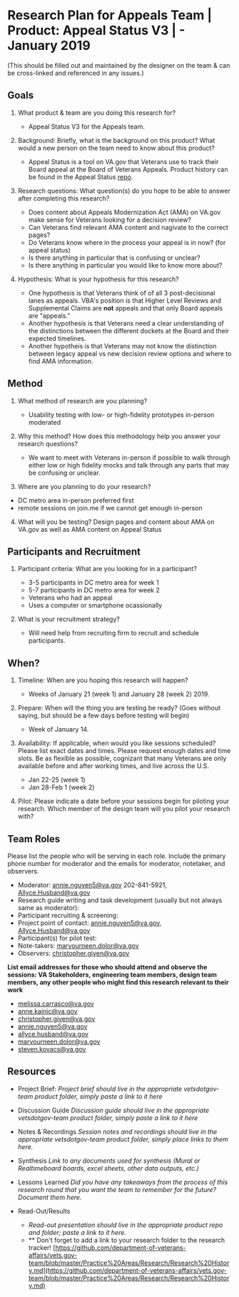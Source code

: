 # Research Plan for Appeals Team | Product: Appeal Status V3 | - January 2019

(This should be filled out and maintained by the designer on the team & can be cross-linked and referenced in any issues.)

## Goals
1. What product & team are you doing this research for? 
    - Appeal Status V3 for the Appeals team.
2. Background: Briefly, what is the background on this product? What would a new person on the team need to know about this product?
    - Appeal Status is a tool on VA.gov that Veterans use to track their Board appeal at the Board of Veterans Appeals. Product history can be found in the Appeal Status [repo](https://github.com/department-of-veterans-affairs/vets.gov-team/tree/master/Products/Global/Appeals%20Status).

3. Research questions: What question(s) do you hope to be able to answer after completing this research?
    - Does content about Appeals Modernization Act (AMA) on VA.gov make sense for Veterans looking for a decision review?
    - Can Veterans find relevant AMA content and nagivate to the correct pages? 
    - Do Veterans know where in the process your appeal is in now? (for appeal status)
    - Is there anything in particular that is confusing or unclear?
    - Is there anything in particular you would like to know more about?

4. Hypothesis: What is your hypothesis for this research?
    - One hypothesis is that Veterans think of of all 3 post-decisional lanes as appeals. VBA's position is that Higher Level Reviews and Supplemental Claims are **not** appeals and that only Board appeals are "appeals."   
    - Another hypothesis is that Veterans need a clear understanding of the distinctions between the different dockets at the Board and their expected timelines.
    - Another hypotheis is that Veterans may not know the distinction between legacy appeal vs new decision review options and where to find AMA information. 

## Method
1.	What method of research are you planning?
    - Usability testing with low- or high-fidelity prototypes in-person moderated

2.	Why this method? How does this methodology help you answer your research questions?
    - We want to meet with Veterans in-person if possible to walk through either low or high fidelity mocks and talk through any parts that may be confusing or unclear.

3.	Where are you planning to do your research?
- DC metro area in-person preferred first
- remote sessions on join.me if we cannot get enough in-person

4.	What will you be testing? Design pages and content about AMA on VA.gov as well as AMA content on Appeal Status

## Participants and Recruitment
1.	Participant criteria: What are you looking for in a participant?
    - 3-5 participants in DC metro area for week 1
    - 5-7 participants in DC metro area for week 2  
    - Veterans who had an appeal
    - Uses a computer or smartphone ocassionally 

2.	What is your recruitment strategy?
    - Will need help from recruiting firm to recruit and schedule participants.

## When?
1.	Timeline: When are you hoping this research will happen?
    - Weeks of January 21 (week 1) and January 28 (week 2) 2019.

2.	Prepare: When will the thing you are testing be ready? (Goes without saying, but should be a few days before testing will begin)
    - Week of January 14.

3.	Availability: If applicable, when would you like sessions scheduled? Please list exact dates and times. Please request enough dates and time slots. Be as flexible as possible, cognizant that many Veterans are only available before and after working times, and live across the U.S.
    - Jan 22-25 (week 1)
    - Jan 28-Feb 1 (week 2) 

4.	Pilot: Please indicate a date before your sessions begin for piloting your research. Which member of the design team will you pilot your research with?

## Team Roles
Please list the people who will be serving in each role. Include the primary phone number for moderator and the emails for moderator, notetaker, and observers.
  - Moderator: annie.nguyen5@va.gov 202-841-5921, Allyce.Husband@va.gov
  - Research guide writing and task development (usually but not always same as moderator):
  - Participant recruiting & screening:
  - Project point of contact: annie.nguyen5@va.gov, Allyce.Husband@va.gov
  - Participant(s) for pilot test:
  - Note-takers: marvourneen.dolor@va.gov
  - Observers: christopher.given@va.gov

**List email addresses for those who should attend and observe the sessions: VA Stakeholders, engineering team members, design team members, any other people who might find this research relevant to their work**
  - melissa.carrasco@va.gov
  - anne.kainic@va.gov
  - christopher.given@va.gov
  - annie.nguyen5@va.gov
  - allyce.husband@va.gov
  - marvourneen.dolor@va.gov
  - steven.kovacs@va.gov

## Resources
- Project Brief:
*Project brief should live in the appropriate vetsdotgov-team product folder, simply paste a link to it here*

- Discussion Guide
*Discussion guide should live in the appropriate vetsdotgov-team product folder, simply paste a link to it here*

- Notes & Recordings
*Session notes and recordings should live in the appropriate vetsdotgov-team product folder, simply place links to them here.*

- Synthesis
*Link to any documents used for synthesis (Mural or Realtimeboard boards, excel sheets, other data outputs, etc.)*

- Lessons Learned
*Did you have any takeaways from the process of this research round that you want the team to remember for the future? Document them here.*

- Read-Out/Results
  - *Read-out presentation should live in the appropriate product repo and folder; paste a link to it here.*
  - ** Don't forget to add a link to your research folder to the research tracker! [https://github.com/department-of-veterans-affairs/vets.gov-team/blob/master/Practice%20Areas/Research/Research%20History.md](https://github.com/department-of-veterans-affairs/vets.gov-team/blob/master/Practice%20Areas/Research/Research%20History.md)
